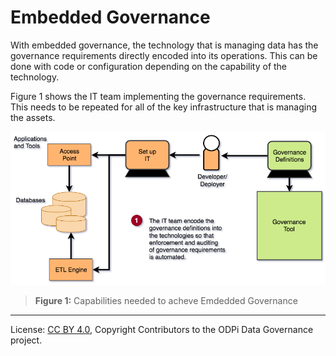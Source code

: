 <!-- SPDX-License-Identifier: CC-BY-4.0 -->
<!-- Copyright Contributors to the ODPi Data Governance project. -->

# Embedded Governance

With embedded governance, the technology that is managing data has the governance requirements directly encoded into its
operations.  This can be done with code or configuration depending on the capability of the technology.

Figure 1 shows the IT team implementing the governance requirements.  This needs to be repeated for all of
the key infrastructure that is managing the assets.

![Figure 1](governance-maturity-model-Embedded-Governance.png)
> **Figure 1:** Capabilities needed to acheve Emdedded Governance


----
License: [CC BY 4.0](https://creativecommons.org/licenses/by/4.0/),
Copyright Contributors to the ODPi Data Governance project.
